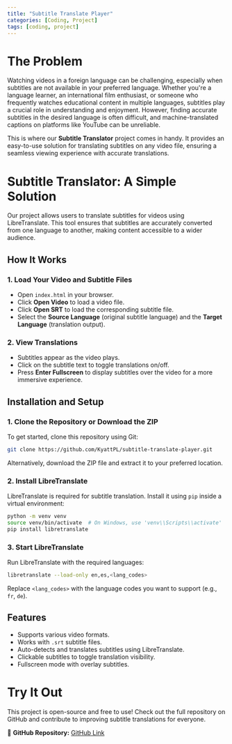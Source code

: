 ```yaml
---
title: "Subtitle Translate Player"
categories: [Coding, Project]
tags: [coding, project]
---
```


# The Problem

Watching videos in a foreign language can be challenging, especially when subtitles are not available in your preferred language. Whether you're a language learner, an international film enthusiast, or someone who frequently watches educational content in multiple languages, subtitles play a crucial role in understanding and enjoyment. However, finding accurate subtitles in the desired language is often difficult, and machine-translated captions on platforms like YouTube can be unreliable.

This is where our **Subtitle Translator** project comes in handy. It provides an easy-to-use solution for translating subtitles on any video file, ensuring a seamless viewing experience with accurate translations.

# Subtitle Translator: A Simple Solution

Our project allows users to translate subtitles for videos using LibreTranslate. This tool ensures that subtitles are accurately converted from one language to another, making content accessible to a wider audience.

## How It Works

### 1. Load Your Video and Subtitle Files
- Open `index.html` in your browser.
- Click **Open Video** to load a video file.
- Click **Open SRT** to load the corresponding subtitle file.
- Select the **Source Language** (original subtitle language) and the **Target Language** (translation output).

### 2. View Translations
- Subtitles appear as the video plays.
- Click on the subtitle text to toggle translations on/off.
- Press **Enter Fullscreen** to display subtitles over the video for a more immersive experience.

## Installation and Setup

### 1. Clone the Repository or Download the ZIP
To get started, clone this repository using Git:
```sh
git clone https://github.com/KyattPL/subtitle-translate-player.git
```
Alternatively, download the ZIP file and extract it to your preferred location.

### 2. Install LibreTranslate
LibreTranslate is required for subtitle translation. Install it using `pip` inside a virtual environment:
```sh
python -m venv venv
source venv/bin/activate  # On Windows, use 'venv\\Scripts\\activate'
pip install libretranslate
```

### 3. Start LibreTranslate
Run LibreTranslate with the required languages:
```sh
libretranslate --load-only en,es,<lang_codes>
```
Replace `<lang_codes>` with the language codes you want to support (e.g., `fr`, `de`).

## Features
- Supports various video formats.
- Works with `.srt` subtitle files.
- Auto-detects and translates subtitles using LibreTranslate.
- Clickable subtitles to toggle translation visibility.
- Fullscreen mode with overlay subtitles.

# Try It Out
This project is open-source and free to use! Check out the full repository on GitHub and contribute to improving subtitle translations for everyone.

🔗 **GitHub Repository:** [GitHub Link](<repo_url>)